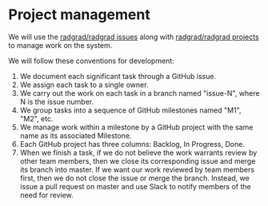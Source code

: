 # Project management

We will use the [radgrad/radgrad issues](https://github.com/radgrad/radgrad/issues) along with [radgrad/radgrad projects](https://github.com/radgrad/radgrad/projects) to manage work on the system.

We will follow these conventions for development:

1. We document each significant task through a GitHub issue. 
2. We assign each task to a single owner.
3. We carry out the work on each task in a branch named "issue-N", where N is the issue number.
4. We group tasks into a sequence of GitHub milestones named "M1", "M2", etc.
5. We manage work within a milestone by a GitHub project with the same name as its associated Milestone. 
6. Each GitHub project has three columns: Backlog, In Progress, Done.
7. When we finish a task, if we do not believe the work warrants review by other team members, then we close its corresponding issue and merge its branch into master. If we want our work reviewed by team members first, then we do not close the issue or merge the branch. Instead, we issue a pull request on master and use Slack to notify members of the need for review.


